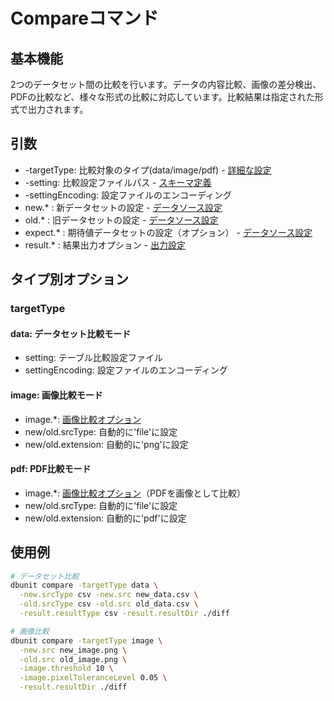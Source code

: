 # Compareコマンド

## 基本機能
2つのデータセット間の比較を行います。データの内容比較、画像の差分検出、PDFの比較など、様々な形式の比較に対応しています。比較結果は指定された形式で出力されます。

## 引数
* -targetType: 比較対象のタイプ(data/image/pdf) - [詳細な設定](#targettype)
* -setting: 比較設定ファイルパス - [スキーマ定義](../schemas/01-comparison.md)
* -settingEncoding: 設定ファイルのエンコーディング
* new.* : 新データセットの設定 - [データソース設定](../options/01-data-source.md)
* old.* : 旧データセットの設定 - [データソース設定](../options/01-data-source.md)
* expect.* : 期待値データセットの設定（オプション） - [データソース設定](../options/01-data-source.md)
* result.* : 結果出力オプション - [出力設定](../options/02-output.md)

## タイプ別オプション
### targetType

#### data: データセット比較モード
* setting: テーブル比較設定ファイル
* settingEncoding: 設定ファイルのエンコーディング

#### image: 画像比較モード
* image.*: [画像比較オプション](../options/04-image.md)
* new/old.srcType: 自動的に'file'に設定
* new/old.extension: 自動的に'png'に設定

#### pdf: PDF比較モード
* image.*: [画像比較オプション](../options/04-image.md)（PDFを画像として比較）
* new/old.srcType: 自動的に'file'に設定
* new/old.extension: 自動的に'pdf'に設定

## 使用例
```bash
# データセット比較
dbunit compare -targetType data \
  -new.srcType csv -new.src new_data.csv \
  -old.srcType csv -old.src old_data.csv \
  -result.resultType csv -result.resultDir ./diff

# 画像比較
dbunit compare -targetType image \
  -new.src new_image.png \
  -old.src old_image.png \
  -image.threshold 10 \
  -image.pixelToleranceLevel 0.05 \
  -result.resultDir ./diff